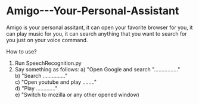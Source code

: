 # Amigo---Your-Personal-Assistant
Amigo is your personal assitant, it can open your favorite browser for you, it can play music for you, it can search anything that you want to search for you just on your voice command.

How to use?
1. Run SpeechRecognition.py
2. Say something as follows:
    a) "Open Google and search "................" <br />
    b) "Search ..............." <br />
    c) "Open youtube and play ........" <br />
    d) "Play ............." <br />
    e) "Switch to mozilla or any other opened window) <br />
    
